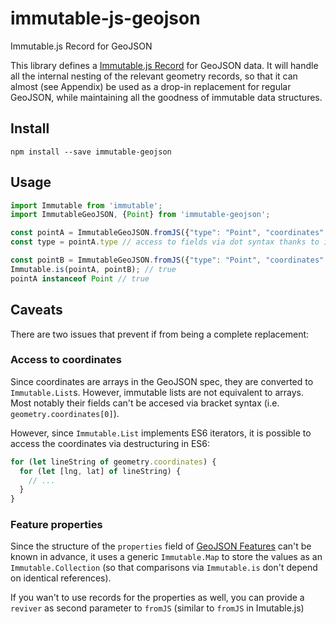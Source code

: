 # immutable-js-geojson
Immutable.js Record for GeoJSON

This library defines a [Immutable.js Record][record] for GeoJSON data.
It will handle all the internal nesting of the relevant geometry records,
so that it can almost (see Appendix) be used as a drop-in replacement for regular GeoJSON,
while maintaining all the goodness of immutable data structures.

## Install

`npm install --save immutable-geojson`

## Usage

```js
import Immutable from 'immutable';
import ImmutableGeoJSON, {Point} from 'immutable-geojson';

const pointA = ImmutableGeoJSON.fromJS({"type": "Point", "coordinates": [100.0, 0.0]});
const type = pointA.type // access to fields via dot syntax thanks to immutable records

const pointB = ImmutableGeoJSON.fromJS({"type": "Point", "coordinates": [100.0, 0.0]});
Immutable.is(pointA, pointB); // true
pointA instanceof Point // true
```

## Caveats

There are two issues that prevent if from being a complete replacement:

### Access to coordinates
Since coordinates are arrays in the GeoJSON spec, they are converted to `Immutable.List`s.
However, immutable lists are not equivalent to arrays. 
Most notably their fields can't be accesed via bracket syntax (i.e. `geometry.coordinates[0]`).

However, since `Immutable.List` implements ES6 iterators, 
it is possible to access the coordinates via destructuring in ES6:
```js
for (let lineString of geometry.coordinates) {
  for (let [lng, lat] of lineString) {
    // ...
  }
}
```

### Feature properties
Since the structure of the `properties` field of [GeoJSON Features][feature] can't be known in advance, 
it uses a generic `Immutable.Map` to store the values as an `Immutable.Collection` 
(so that comparisons via `Immutable.is` don't depend on identical references).

If you wan't to use records for the properties as well, you can provide a `reviver` as second parameter to `fromJS`
(similar to `fromJS` in Imutable.js)


[record]: https://facebook.github.io/immutable-js/docs/#/Record
[feature]: http://geojson.org/geojson-spec.html#feature-objects
